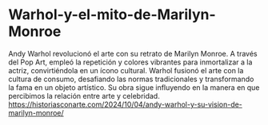 # Warhol-y-el-mito-de-Marilyn-Monroe
Andy Warhol revolucionó el arte con su retrato de Marilyn Monroe. A través del Pop Art, empleó la repetición y colores vibrantes para inmortalizar a la actriz, convirtiéndola en un ícono cultural. Warhol fusionó el arte con la cultura de consumo, desafiando las normas tradicionales y transformando la fama en un objeto artístico. Su obra sigue influyendo en la manera en que percibimos la relación entre arte y celebridad.
https://historiasconarte.com/2024/10/04/andy-warhol-y-su-vision-de-marilyn-monroe/
